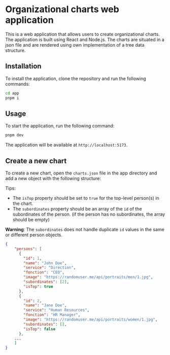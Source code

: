 # Organizational charts web application

This is a web application that allows users to create organizational charts. The application is built using React and Node.js. The charts are situated in a json file and are rendered using own implementation of a tree data structure.

## Installation

To install the application, clone the repository and run the following commands:

```bash
cd app
pnpm i
```

## Usage

To start the application, run the following command:

```bash
pnpm dev
```

The application will be available at `http://localhost:5173`.

## Create a new chart

To create a new chart, open the `charts.json` file in the app directory and add a new object with the following structure:

Tips:

- The `isTop` property should be set to `true` for the top-level person(s) in the chart.
- The `subordinates` property should be an array of the `id` of the subordinates of the person. (if the person has no subordinates, the array should be empty)

**Warning**: The `subordinates` does not handle duplicate `id` values in the same or different person objects.

```json
{
    "persons": [
      {
        "id": 1,
        "name": "John Doe",
        "service": "Direction",
        "fonction": "CEO",
        "image": "https://randomuser.me/api/portraits/men/1.jpg",
        "subordinates": [2],
        "isTop": true
      },
      {
        "id": 2,
        "name": "Jane Doe",
        "service": "Human Resources",
        "fonction": "HR Manager",
        "image": "https://randomuser.me/api/portraits/women/1.jpg",
        "subordinates": [],
        "isTop": false
      },
    ...
    ]
}
```
